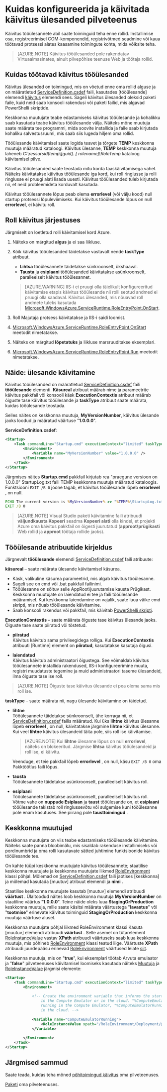 <properties 
pageTitle="Azure'i pilveteenustega käivitus ülesannete läbiviimisel | Microsoft Azure'i" 
description="Käivitus ülesanded aitavad oma rakenduse teenus cloud keskkonna ettevalmistamiseks. See õpetab teile, kuidas käivitus tööülesannete töötavad ja kuidas neid" 
services="cloud-services" 
documentationCenter="" 
authors="Thraka" 
manager="timlt" 
editor=""/>
<tags 
ms.service="cloud-services" 
ms.workload="tbd" 
ms.tgt_pltfrm="na" 
ms.devlang="na" 
ms.topic="article" 
ms.date="09/06/2016" 
ms.author="adegeo"/>



# <a name="how-to-configure-and-run-startup-tasks-for-a-cloud-service"></a>Kuidas konfigureerida ja käivitada käivitus ülesanded pilveteenus

Käivitus tööülesannete abil saate toiminguid teha enne rollid. Installimise osa, registreerimisel COM-komponendid, registrivõtmed seadmine või kaua töötavad protsessi alates kaasamine toimingute kohta, mida võiksite teha.

>[AZURE.NOTE] Käivitus tööülesanded pole rakendatav Virtuaalmasinates, ainult pilvepõhise teenuse Web ja töötaja rollid.

## <a name="how-startup-tasks-work"></a>Kuidas töötavad käivitus tööülesanded

Käivitus ülesanded on toimingud, mis on võetud enne oma rollid alguse ja on määratletud [ServiceDefinition.csdef] faili, kasutades [tööülesande] elemendi [käivitus] elemendi sees. Sageli käivitus ülesanded oleksid paketi faile, kuid neid saab konsooli rakendusi või paketi failid, mis algavad PowerShelli skriptide.

Keskkonna muutujate teabe edastamiseks käivitus tööülesande ja kohalikku saab kasutada teabe käivitus tööülesande välja. Näiteks mõne muutuja saate määrata tee programmi, mida soovite installida ja faile saab kirjutada kohaliku salvestusruumi, mis saab siis lugeda hiljem oma rollid.

Tööülesande käivitamisel saate logida teavet ja tõrgete **TEMP** keskkonna muutuja määratud kataloogi. Käivitus ülesanne, **TEMP** keskkonna muutuja laheneb *C:\\ressursid\\temp\\[guid]. [ rolename]\\RoleTemp* kataloog käivitamisel pilve.

Käivitus tööülesanded saate teostada mitu korda taaskäivitamisega vahel. Näiteks käivitatakse käivitus tööülesande iga kord, kui roll ringlusse ja rolli ringlusse ei pruugi alati lisada uuesti. Käivitus tööülesanded tuleb kirjutada nii, et neid probleemideta korduvalt kasutada.

Käivitus tööülesannete lõpus peab olema **errorlevel** (või välju kood) null startup protsessi lõpuleviimiseks. Kui käivitus tööülesande lõpus on null **errorlevel**, ei käivitu roll.


## <a name="role-startup-order"></a>Roll käivitus järjestuses

Järgmiselt on loetletud rolli käivitamisel kord Azure.

1. Näiteks on märgitud **algus** ja ei saa liikluse.

2. Kõik käivitus tööülesanded täidetakse vastavalt nende **taskType** atribuut.
    - **Lihtsa** tööülesannete täidetakse sünkroonselt, ükshaaval.
    - **Tausta** ja **esiplaani** tööülesanded käivitatakse asünkroonselt, paralleelselt käivitus tööülesannet.  
       
    > [AZURE.WARNING] IIS-i ei pruugi olla täielikult konfigureeritud käivitamise etapis käivitus tööülesande nii rolli seotud andmed ei pruugi olla saadaval. Käivitus ülesanded, mis nõuavad roll andmete tuleks kasutada [Microsoft.WindowsAzure.ServiceRuntime.RoleEntryPoint.OnStart](https://msdn.microsoft.com/library/azure/microsoft.windowsazure.serviceruntime.roleentrypoint.onstart.aspx).

3. Roll Majutaja protsess käivitatakse ja IIS-i saidi loomist.

4. [Microsoft.WindowsAzure.ServiceRuntime.RoleEntryPoint.OnStart](https://msdn.microsoft.com/library/azure/microsoft.windowsazure.serviceruntime.roleentrypoint.onstart.aspx) meetodit nimetatakse.

5. Näiteks on märgitud **lõpetatuks** ja liikluse marsruuditakse eksemplari.

6. [Microsoft.WindowsAzure.ServiceRuntime.RoleEntryPoint.Run](https://msdn.microsoft.com/library/azure/microsoft.windowsazure.serviceruntime.roleentrypoint.run.aspx) meetodit nimetatakse.


## <a name="example-of-a-startup-task"></a>Näide: ülesande käivitamine

Käivitus tööülesanded on määratletud [ServiceDefinition.csdef] faili **tööülesande** elementi. **Käsureal** atribuut määrab nime ja parameetrite käivitus pakkfail või konsooli käsk **ExecutionContextis** atribuut määrab õiguste tase käivitus tööülesande ja **taskType** atribuut saate määrata, kuidas tööülesande teostada.

Selles näites on keskkonna muutuja, **MyVersionNumber**, käivitus ülesande jaoks loodud ja määratud väärtuse "**1.0.0.0**".

**ServiceDefinition.csdef**:

```xml
<Startup>
    <Task commandLine="Startup.cmd" executionContext="limited" taskType="simple" >
        <Environment>
            <Variable name="MyVersionNumber" value="1.0.0.0" />
        </Environment>
    </Task>
</Startup>
```

Järgmises näites **Startup.cmd** pakkfail kirjutab rea "praegune versioon on 1.0.0.0" StartupLog.txt faili TEMP keskkonna muutuja määratud kataloogis. Funktsiooni `EXIT /B 0` joone tagab, et käivitus tööülesande lõpeb **errorlevel** , on null.

```cmd
ECHO The current version is %MyVersionNumber% >> "%TEMP%\StartupLog.txt" 2>&1
EXIT /B 0
```

> [AZURE.NOTE] Visual Studio paketi käivitamine faili atribuudi **väljundkausta Kopeeri** seadma **Kopeeri alati** olla kindel, et projekti Azure oma käivitus pakkfail on õigesti juurutatud (**approot\\prügikasti** Web rollid ja **approot** töötaja rollide jaoks).

## <a name="description-of-task-attributes"></a>Tööülesande atribuutide kirjeldus

Järgnevalt **tööülesande** elemendi [ServiceDefinition.csdef] faili atribuute:

**käsureal** – saate määrata ülesande käivitamisel käsurea.

- Käsk, valikuline käsurea parameetrid, mis algab käivitus tööülesanne.
- Sageli see on cmd või .bat pakkfail failinimi.
- Tööülesanne on sõltuv selle AppRoot\\juurutamise kausta Prügikast. Keskkonna muutujate on laiendatud ei tee ja faili tööülesande määramisel. Kui keskkonna laiendamine on vajalik, saate luua väike cmd skripti, mis nõuab tööülesande käivitamine.
- Saab konsooli rakendus või pakkfail, mis käivitab [PowerShelli skripti](cloud-services-startup-tasks-common.md#create-a-powershell-startup-task).

**ExecutionContextis** – saate määrata õiguste tase käivitus ülesande jaoks. Õiguste tase saate piiratud või tõstetud.

- **piiratud**  
Käivitus käivitub sama privileegidega rolliga. Kui **ExecutionContextis** atribuuti [Runtime] element on **piiratud**, kasutatakse kasutaja õigusi.

- **laiendatud**  
Käivitus käivitub administraatori õigustega. See võimaldab käivitus tööülesannete installida rakendused, IIS-i konfigureerimine muuta, registri muudatuste tegemine ja muid administraatori taseme ülesandeid, ilma õiguste tase ise roll.  

> [AZURE.NOTE] Õiguste tase käivitus ülesande ei pea olema sama mis roll ise.

**taskType** – saate määrata nii, nagu ülesande käivitamine on täidetud.

- **lihtne**  
Tööülesannete täidetakse sünkroonselt, ühe korraga nii, et [ServiceDefinition.csdef] failis määratud. Kui üks **lihtne** käivitus ülesanne lõpeb **errorlevel** , on null, käivitatakse järgmine **lihtne** käivitus ülesanne. Kui veel **lihtne** käivitus ülesandeid täita pole, siis roll ise käivitamise.   

    > [AZURE.NOTE] Kui **lihtne** ülesanne lõpus on null **errorlevel**, näiteks on blokeeritud. Järgmise **lihtsa** käivitus tööülesandeid ja roll ise, ei käivitu.

    Veenduge, et teie pakkfail lõpeb **errorlevel** , on null, käsu `EXIT /B 0` oma Pakktöötlus faili lõpus.

- **tausta**  
Tööülesannete täidetakse asünkroonselt, paralleelselt käivitus roll.

- **esiplaani**  
Tööülesannete täidetakse asünkroonselt, paralleelselt käivitus roll. Võtme vahe on **nuppude Esiplaan** ja **taust** tööülesande on, et **esiplaani** tööülesande takistab roll ringlussevõtu või sulgemise kuni tööülesanne pole enam kasutuses. See piirang pole **tausttoimingud** .

## <a name="environment-variables"></a>Keskkonna muutujad

Keskkonna muutujate on viis teabe edastamiseks tööülesande käivitamine. Näiteks saate panna bloobimälu, mis sisaldab rakenduse installimiseks või pordinumbrid ja oma rolli kasutavate sätted juhtimine funktsioonide käivitus tööülesande tee.

On kahte tüüpi keskkonna muutujate käivitus tööülesannete; staatilise keskkonna muutujate ja keskkonna muutujate liikmed [RoleEnvironment] klassi põhjal. Mõlemad on [ServiceDefinition.csdef] faili jaotises [keskkonna] ja mõlemad kasutada [muutuv] atribuut elemendi ja **nimi** .

Staatilise keskkonna muutujate kasutab [muutuv] elemendi atribuudi **väärtust** . Ülaltoodud näites loob keskkonna muutuja **MyVersionNumber** on staatiline väärtus "**1.0.0.0**". Teine näide oleks luua **StagingOrProduction** keskkonna muutuja, mille saate käsitsi määrata väärtustega "**lavastus**" või "**tootmise**" erinevate käivitus toiminguid **StagingOrProduction** keskkonna muutuja väärtuse alusel.

Keskkonna muutujate põhjal liikmed RoleEnvironment klassi Kasuta [muutuv] elemendi atribuudi **väärtust** . Selle asemel on tütarelement [RoleInstanceValue] vastav **XPath** atribuudi väärtuseks saab luua keskkonna muutuja, mis põhineb [RoleEnvironment] klassi teatud liige. Väärtuste **XPath** atribuudi juurdepääsu erinevad [RoleEnvironment] väärtused leiate [siit](cloud-services-role-config-xpath.md).



Keskkonna muutuja, mis on "**true**", kui eksemplari töötab Arvuta emulaator ja "**false**" pilveteenuses käivitamisel loomiseks kasutada näiteks [Muutuja] ja [RoleInstanceValue] järgmisi elemente:

```xml
<Startup>
    <Task commandLine="Startup.cmd" executionContext="limited" taskType="simple">
        <Environment>
    
            <!-- Create the environment variable that informs the startup task whether it is running
                in the Compute Emulator or in the cloud. "%ComputeEmulatorRunning%"=="true" when
                running in the Compute Emulator, "%ComputeEmulatorRunning%"=="false" when running
                in the cloud. -->
    
            <Variable name="ComputeEmulatorRunning">
                <RoleInstanceValue xpath="/RoleEnvironment/Deployment/@emulated" />
            </Variable>
    
        </Environment>
    </Task>
</Startup>
```

## <a name="next-steps"></a>Järgmised sammud
Saate teada, kuidas teha mõned [põhitoimingud käivitus](cloud-services-startup-tasks-common.md) oma pilveteenuses.

[Paketi](cloud-services-model-and-package.md) oma pilveteenuses.  


[ServiceDefinition.csdef]: cloud-services-model-and-package.md#csdef
[Ülesanne]: https://msdn.microsoft.com/library/azure/gg557552.aspx#Task
[Käivitus]: https://msdn.microsoft.com/library/azure/gg557552.aspx#Startup
[Käitusaja]: https://msdn.microsoft.com/library/azure/gg557552.aspx#Runtime
[Keskkonnas]: https://msdn.microsoft.com/library/azure/gg557552.aspx#Environment
[Muutuja]: https://msdn.microsoft.com/library/azure/gg557552.aspx#Variable
[RoleInstanceValue]: https://msdn.microsoft.com/library/azure/gg557552.aspx#RoleInstanceValue
[RoleEnvironment]: https://msdn.microsoft.com/library/azure/microsoft.windowsazure.serviceruntime.roleenvironment.aspx